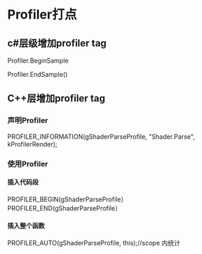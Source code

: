 # Profiler打点

## c\#层级增加profiler tag

Profiler.BeginSample

Profiler.EndSample\(\)



## C++层增加profiler tag

### 声明Profiler

PROFILER\_INFORMATION\(gShaderParseProfile, "Shader.Parse", kProfilerRender\);

### 使用Profiler

#### 插入代码段

PROFILER\_BEGIN\(gShaderParseProfile）PROFILER\_END\(gShaderParseProfile）

#### 插入整个函数

PROFILER\_AUTO\(gShaderParseProfile, this\);//scope 内统计

